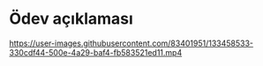 # Ödev açıklaması


https://user-images.githubusercontent.com/83401951/133458533-330cdf44-500e-4a29-baf4-fb583521ed11.mp4


